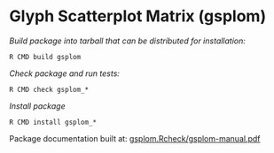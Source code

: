 Glyph Scatterplot Matrix (gsplom)
================

*Build package into tarball that can be distributed for installation:*
```
R CMD build gsplom
```

*Check package and run tests:*
```
R CMD check gsplom_*
```

*Install package*
```
R CMD install gsplom_*
```

Package documentation built at:
[gsplom.Rcheck/gsplom-manual.pdf](https://github.com/andrewdyates/gsplom.rpackage/blob/master/gsplom.Rcheck/gsplom-manual.pdf)